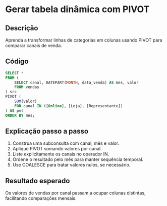 # Gerar tabela dinâmica com PIVOT

## Descrição
Aprenda a transformar linhas de categorias em colunas usando PIVOT para comparar canais de venda.

## Código
```sql
SELECT *
FROM (
    SELECT canal, DATEPART(MONTH, data_venda) AS mes, valor
    FROM vendas
) src
PIVOT (
    SUM(valor)
    FOR canal IN ([Online], [Loja], [Representante])
) AS pvt
ORDER BY mes;
```

## Explicação passo a passo
1. Construa uma subconsulta com canal, mês e valor.
2. Aplique PIVOT somando valores por canal.
3. Liste explicitamente os canais no operador IN.
4. Ordene o resultado pelo mês para manter sequência temporal.
5. Use COALESCE para tratar valores nulos, se necessário.

## Resultado esperado
Os valores de vendas por canal passam a ocupar colunas distintas, facilitando comparações mensais.
